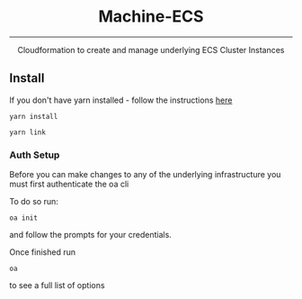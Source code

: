 <h1 align="center">Machine-ECS</h1>

---

<p align="center">Cloudformation to create and manage underlying ECS Cluster Instances</p>

## Install

If you don't have yarn installed - follow the instructions [here](https://yarnpkg.com/en/)

```
yarn install

yarn link
```

### Auth Setup

Before you can make changes to any of the underlying infrastructure you must first authenticate the oa cli

To do so run:

```
oa init
```

and follow the prompts for your credentials.

Once finished run

```
oa
```

to see a full list of options
